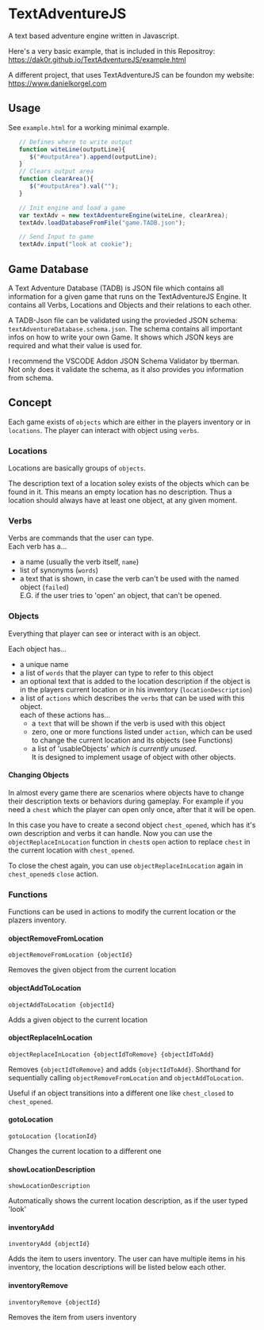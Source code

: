 # TextAdventureJS
A text based adventure engine written in Javascript. 

Here's a very basic example, that is included in this Repositroy:
https://dak0r.github.io/TextAdventureJS/example.html

A different project, that uses TextAdventureJS can be foundon my website: 
https://www.danielkorgel.com

## Usage

See `example.html` for a working minimal example.
```js
   // Defines where to write output
   function witeLine(outputLine){                
      $("#outputArea").append(outputLine);       
   }
   // Clears output area
   function clearArea(){
      $("#outputArea").val("");         
   }

   // Init engine and load a game
   var textAdv = new textAdventureEngine(witeLine, clearArea);
   textAdv.loadDatabaseFromFile("game.TADB.json");

   // Send Input to game
   textAdv.input("look at cookie");

```

## Game Database 
A Text Adventure Database (TADB) is JSON file which contains all information for a given game that runs on the TextAdventureJS Engine.
It contains all Verbs, Locations and Objects and their relations to each other.

A TADB-Json file can be validated using the provieded JSON schema: `textAdventureDatabase.schema.json`. The schema contains all important infos on how to write your own Game. It shows which JSON keys are required and what their value is used for.

I recommend the VSCODE Addon JSON Schema Validator by tberman. \
Not only does it validate the schema, as it also provides you   information from schema.

## Concept
Each game exists of `objects` which are either in the players inventory or in `locations`. The player can interact with object using `verbs`.

### Locations
Locations are basically groups of `objects`.

The description text of a location soley exists of the objects which can be found in it. This means an empty location has no description. Thus a location should always have at least one object, at any given moment.

### Verbs
Verbs are commands that the user can type. \
   Each verb has a...
   - a name (usually the verb itself, `name`)
   - list of synonyms (`words`)
   - a text that is shown, in case the verb can't be used with the named object (`failed`) \
   E.G. if the user tries to 'open' an object, that can't be opened.

### Objects
Everything that player can see or interact with is an object.

Each object has...
- a unique name
- a list of `words` that the player can type to refer to this object
- an optional  text that is added to the location description if the object is in the players current location or in his inventory (`locationDescription`)
- a list of `actions` which describes the `verbs` that can be used with this object. \
    each of these actions has...
    - a `text` that will be shown if the verb is used with this object
    - zero, one or more functions listed under `action`, which can be used to change the current location and its objects (see Functions)
    - a list of 'usableObjects' *which is currently unused*. \
     It is designed to implement usage of object with other objects.

#### Changing Objects
In almost every game there are scenarios where objects have to change their description texts or behaviors during gameplay. For example if you need a `chest` which the player can open only once, after that it will be open.

In this case you have to create a second object `chest_opened`, which has it's own description and verbs it can handle.
Now you can use the `objectReplaceInLocation` function in `chest`s `open` action to replace `chest` in the current location with `chest_opened`.

To close the chest again, you can use `objectReplaceInLocation` again in `chest_opened`s `close` action.

### Functions
Functions can be used in actions to modify the current location or the plazers inventory.

#### objectRemoveFromLocation
 ```
objectRemoveFromLocation {objectId}
 ```
Removes the given object from the current location

#### objectAddToLocation
 ```
objectAddToLocation {objectId}
 ```
Adds a given object to the current location

#### objectReplaceInLocation
 ```
objectReplaceInLocation {objectIdToRemove} {objectIdToAdd}
 ```
Removes `{objectIdToRemove}` and adds `{objectIdToAdd}`. Shorthand for sequentially calling `objectRemoveFromLocation` and `objectAddToLocation`.

Useful if an object transitions into a different one like `chest_closed` to `chest_opened`.

#### gotoLocation
 ```
gotoLocation {locationId}
 ```
Changes the current location to a different one

#### showLocationDescription
 ```
showLocationDescription
 ```
Automatically shows the current location description, as if the user typed 'look'

#### inventoryAdd
 ```
inventoryAdd {objectId}
 ```
Adds the item to users inventory. 
The user can have multiple items in his inventory, the location descriptions will be listed below each other.

#### inventoryRemove
 ```
inventoryRemove {objectId}
 ```
Removes the item from users inventory